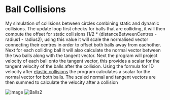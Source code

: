 # Ball Collisions
My simulation of collisions between circles combining static and dynamic collisions. The update loop first checks for balls that are colliding, it will then compute the offset for static collisions (1/2 * (distanceBetweenCentres - radius1 - radius2), using this value it will scale the normalised vector connecting their centres in order to offset both balls away from eachother. Next for each colliding ball it will also calculate the normal vector between the two balls along with the tangent vector. Next the program will project velocity of each ball onto the tangent vector, this provides a scalar for the tangent velocity of the balls after the collision. Using the formula for 1D velocity after [elastic collisions](https://en.wikipedia.org/wiki/Elastic_collision) the program calculates a scalar for the normal vector for both balls. The scaled normal and tangent vectors are then summed to calculate the velocity after a collision

![image](https://user-images.githubusercontent.com/63655147/155713889-3ef625ad-9dad-41e7-98fa-4fffc0fea5b4.png)
![Balls2](https://user-images.githubusercontent.com/63655147/155715281-429597c5-0911-4a5f-a124-435b5bdb8293.gif)
